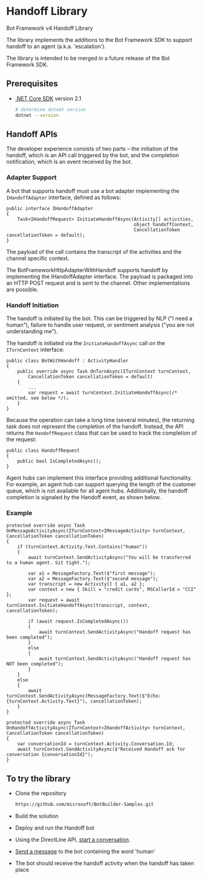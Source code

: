 ﻿# Handoff Library

Bot Framework v4 Handoff Library

The library implements the additions to the Bot Framework SDK to support handoff to an agent (a.k.a. 'escalation').

The library is intended to be merged in a future release of the Bot Framework SDK.

## Prerequisites

- [.NET Core SDK](https://dotnet.microsoft.com/download) version 2.1

  ```bash
  # determine dotnet version
  dotnet --version
  ```

## Handoff APIs

The developer experience consists of two parts – the initiation of the handoff, which is an API call triggered by the bot, and the completion notification, which is an event received by the bot.

### Adapter Support

A bot that supports handoff must use a bot adapter implementing the `IHandoffAdapter` interface, defined as follows:

```
public interface IHandoffAdapter
{
    Task<IHandoffRequest> InitiateHandoffAsync(Activity[] activities, 
                                               object handoffContext, 
                                               CancellationToken cancellationToken = default);
}
```

The payload of the call contains the transcript of the activities and the channel specific context.

The BotFrameworkHttpAdapterWithHandoff supports handoff by implementing the IHandoffAdapter interface. The payload is packaged into an HTTP POST request and is sent to the channel. Other implementations are possible.

### Handoff Initiation

The handoff is initiated by the bot. This can be triggered by NLP ("I need a human"), failure to handle user request, or sentiment analysis ("you are not understanding me").

The handoff is initiated via the `InitiateHandoffAsync` call on the `ITurnContext` interface:

```
public class BotWithHandoff : ActivityHandler
{
    public override async Task OnTurnAsync(ITurnContext turnContext, 
        CancellationToken cancellationToken = default)
    {
        ...
        var request = await turnContext.InitiateHandoffAsync(/* omitted, see below */);
    }
}
```

Because the operation can take a long time (several minutes), the returning task does not represent the completion of the handoff. Instead, the API returns the `HandoffRequest` class that can be used to track the completion of the request:

```
public class HandoffRequest
{
    public bool IsCompletedAsync();
}
```

Agent hubs can implement this interface providing additional functionality. For example, an agent hub can support querying the length of the customer queue, which is not available for all agent hubs.
Additionally, the handoff completion is signaled by the Handoff event, as shown below.

### Example

```
protected override async Task OnMessageActivityAsync(ITurnContext<IMessageActivity> turnContext, CancellationToken cancellationToken)
{
    if (turnContext.Activity.Text.Contains("human"))
    {
        await turnContext.SendActivityAsync("You will be transferred to a human agent. Sit tight.");

        var a1 = MessageFactory.Text($"first message");
        var a2 = MessageFactory.Text($"second message");
        var transcript = new Activity[] { a1, a2 };
        var context = new { Skill = "credit cards", MSCallerId = "CCI" };
        var request = await turnContext.InitiateHandoffAsync(transcript, context, cancellationToken);

        if (await request.IsCompletedAsync())
        {
            await turnContext.SendActivityAsync("Handoff request has been completed");
        }
        else
        {
            await turnContext.SendActivityAsync("Handoff request has NOT been completed");
        }
    }
    else
    {
        await turnContext.SendActivityAsync(MessageFactory.Text($"Echo: {turnContext.Activity.Text}"), cancellationToken);
    }
}

protected override async Task OnHandoffActivityAsync(ITurnContext<IHandoffActivity> turnContext, CancellationToken cancellationToken)
{
    var conversationId = turnContext.Activity.Conversation.Id;
    await turnContext.SendActivityAsync($"Received Handoff ack for conversation {conversationId}");
}
```

## To try the library

- Clone the repository

    ```bash
    https://github.com/microsoft/BotBuilder-Samples.git
    ```
- Build the solution

- Deploy and run the Handoff bot

- Using the DirectLine API, [start a conversation](https://docs.microsoft.com/en-us/azure/bot-service/rest-api/bot-framework-rest-direct-line-3-0-start-conversation?view=azure-bot-service-4.0).

- [Send a message](https://docs.microsoft.com/en-us/azure/bot-service/rest-api/bot-framework-rest-direct-line-3-0-send-activity?view=azure-bot-service-4.0) to the bot containing the word 'human'

- The bot should receive the handoff activity when the handoff has taken place

